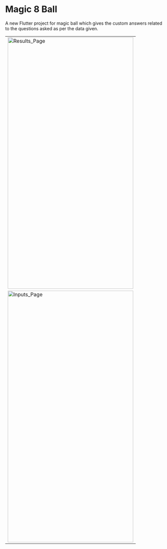 # Magic 8 Ball

A new Flutter project for magic ball which gives the custom answers related to the questions asked as per the data given.

<table>
<tr>
<td><img src="https://user-images.githubusercontent.com/54237095/177398052-03afac95-114d-4e09-aa35-b3447965138c.png" alt="Results_Page" width="400" height="800"/></td>
<tr>
<td><img src="https://user-images.githubusercontent.com/54237095/177398070-16a1b5d9-5bda-4cc4-8ac2-fdec6f40e3ec.png" alt="Inputs_Page" width="400" height="800"/></td>
</tr>
 
</table>  

